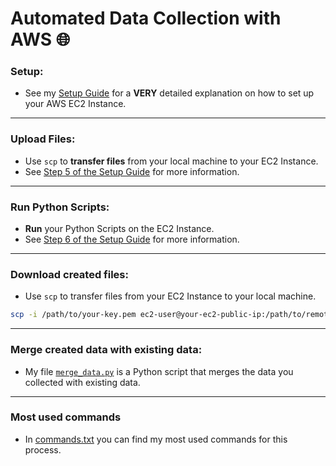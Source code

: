 # Automated Data Collection with AWS 🌐

### Setup:

- See my [Setup Guide](./Setup.md) for a **VERY** detailed explanation on how to set up your AWS EC2 Instance.

---

### Upload Files:

- Use `scp` to **transfer files** from your local machine to your EC2 Instance.
- See [Step 5 of the Setup Guide](./Setup.md#step-5-transfer-files-from-local-machine-to-ec2) for more information.

---

### Run Python Scripts:

- **Run** your Python Scripts on the EC2 Instance.
- See [Step 6 of the Setup Guide](./Setup.md#step-6-run-the-script-on-ec2) for more information.

---

### Download created files:

- Use `scp` to transfer files from your EC2 Instance to your local machine.

```sh
scp -i /path/to/your-key.pem ec2-user@your-ec2-public-ip:/path/to/remote/file /path/to/local/destination
```

---

### Merge created data with existing data:

- My file [`merge_data.py`](./merging_sources.py) is a Python script that merges the data you collected with existing data.

---

### Most used commands

- In [commands.txt](./commands.txt) you can find my most used commands for this process.
